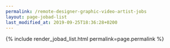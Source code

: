 ```yaml
---
permalink: /remote-designer-graphic-video-artist-jobs
layout: page-jobad-list
last_modified_at: 2019-09-25T18:36:28+0200
---
```

{% include render_jobad_list.html permalink=page.permalink %}
